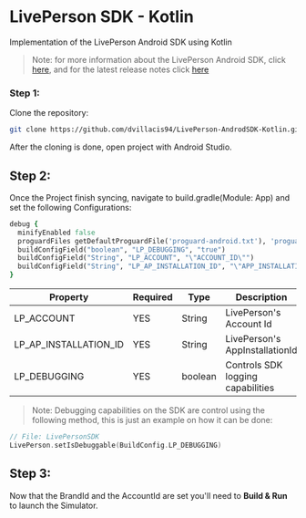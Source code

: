 # LivePerson SDK - Kotlin
Implementation of the LivePerson Android SDK using Kotlin

> Note: for more information about the LivePerson Android SDK, click [here](https://github.com/LP-Messaging/Android-Messaging-SDK), and for the latest release notes click [here](https://developers.liveperson.com/mobile-app-messaging-sdk-for-android-latest-release-notes.html)

### Step 1: 

Clone the repository:

```sh
git clone https://github.com/dvillacis94/LivePerson-AndrodSDK-Kotlin.git
```

After the cloning is done, open project with Android Studio.

## Step 2:

Once the Project finish syncing, navigate to build.gradle(Module: App) and set the following Configurations:

```ruby
debug {
  minifyEnabled false
  proguardFiles getDefaultProguardFile('proguard-android.txt'), 'proguard-rules.pro'
  buildConfigField("boolean", "LP_DEBUGGING", "true")
  buildConfigField("String", "LP_ACCOUNT", "\"ACCOUNT_ID\"")
  buildConfigField("String", "LP_AP_INSTALLATION_ID", "\"APP_INSTALLATION_ID\"")
}
```

Property   | Required | Type | Description
------------- |  -------------  | ------------- |  ------------- 
LP_ACCOUNT | YES | String | LivePerson's Account Id
LP_AP_INSTALLATION_ID | YES | String | LivePerson's AppInstallationId
LP_DEBUGGING | YES | boolean | Controls SDK logging capabilities

> Note: Debugging capabilities on the SDK are control using the following method, this is just an example on how it can be done:

```kotlin
// File: LivePersonSDK
LivePerson.setIsDebuggable(BuildConfig.LP_DEBUGGING)
```

## Step 3:

Now that the BrandId and the AccountId are set you'll need to **Build & Run** to launch the Simulator.